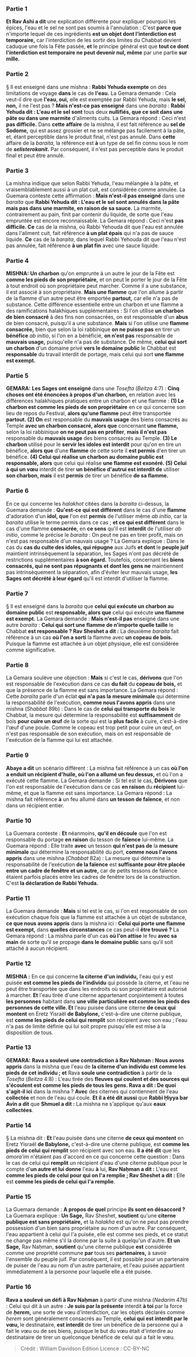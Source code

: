 
### Partie 1
<b>Et Rav Ashi a dit</b> une explication différente pour expliquer pourquoi les épices, l'eau et le sel ne sont pas soumis à l'annulation : C'est <b>parce que</b> n'importe lequel de ces ingrédients <b>est un objet dont l'interdiction est temporaire,</b> car l'interdiction de les sortir des limites du Chabbat devient caduque une fois la Fête passée, <b>et</b> le principe général est que <b>tout ce dont l'interdiction est temporaire ne peut devenir nul, même</b> par une partie <b>sur mille.</b>

### Partie 2
§ Il est enseigné dans une mishna : <b>Rabbi Yehuda exempte</b> on des limitations de voyage <b>dans</b> le cas de <b>l'eau.</b> La Gemara demande : Cela veut-il dire que <b>l'eau, oui,</b> elle est exemptée par Rabbi Yehuda, mais <b>le sel, non,</b> il ne l'est pas ? <b>Mais n'est-ce pas enseigné</b> dans une <i>baraita</i> : <b>Rabbi Yehuda dit : L'eau et le sel sont</b> tous deux <b>nullifiés, que ce soit dans une pâte ou dans une marmite</b> d'aliments cuits. La Gemara répond : Ceci n'est <b>pas difficile.</b> Dans <b>cette affaire</b> de la mishna, il est fait référence au <b>sel de Sodome,</b> qui est assez grossier et ne se mélange pas facilement à la pâte, et, étant perceptible dans le produit final, n'est pas annulé. Dans <b>cette</b> affaire de la <i>baraita</i>, la référence est <b>à</b> un type de sel fin connu sous le nom de <b><i>selisterokanit</i>.</b> Par conséquent, il n'est pas perceptible dans le produit final et peut être annulé.

### Partie 3
La mishna indique que selon Rabbi Yehuda, l'eau mélangée à la pâte, et vraisemblablement aussi à un plat cuit, est considérée comme annulée. La Guemara conteste cette affirmation : <b>Mais n'est-il pas enseigné</b> dans une <i>baraita</i> que <b>Rabbi Yehuda dit : L'eau et le sel sont annulés dans la pâte mais pas dans une marmite, en raison de sa sauce.</b> La marmite, contrairement au pain, finit par contenir du liquide, de sorte que l'eau empruntée est encore reconnaissable. La Gemara répond : Ceci n'est <b>pas difficile. Ce</b> cas de la mishna, où Rabbi Yehouda dit que l'eau est annulée dans l'aliment cuit, fait référence <b>à un plat épais</b> qui n'a pas de sauce liquide. <b>Ce</b> cas de la <i>baraita</i>, dans lequel Rabbi Yehouda dit que l'eau n'est pas annulée, fait référence <b>à un plat fin</b> avec une sauce liquide.

### Partie 4
<strong>MISHNA:</strong> <b>Un charbon</b> qu'on emprunte à un autre le jour de la Fête est <b>comme les pieds de son propriétaire,</b> et on peut le porter le jour de la Fête à tout endroit où son propriétaire peut marcher. Comme il a une substance, il est associé à son propriétaire. <b>Mais une flamme</b> que l'on allume à partir de la flamme d'un autre peut être emportée <b>partout,</b> car elle n'a pas de substance. Cette différence essentielle entre un charbon et une flamme a des ramifications halakhiques supplémentaires : Si l'on utilise <b>un charbon de bien consacré</b> à des fins non consacrées, on est responsable d'un <b>abus</b> de bien consacré, puisqu'il a une substance. <b>Mais</b> si l'on utilise une <b>flamme consacrée,</b> bien que selon la loi rabbinique <b>on ne puisse pas</b> en tirer un <b>bénéfice</b> <i>ab initio</i>, si l'on en a bénéficié, <b>on n'est pas</b> responsable de <b>mauvais usage,</b> puisqu'elle n'a pas de substance. De même, <b>celui qui sort un charbon</b> d'un domaine privé <b>vers le domaine public</b> le Chabbat est <b>responsable</b> du travail interdit de portage, mais celui qui sort <b>une flamme est exempt.</b>

### Partie 5
<strong>GEMARA:</strong> <b>Les Sages ont enseigné</b> dans une <i>Tosefta</i> (<i>Beitza</i> 4:7) : <b>Cinq choses ont été énoncées à propos d'un charbon,</b> en relation avec les différences halakhiques pratiques entre un charbon et une flamme : <b>(1) Le charbon est comme les pieds de son propriétaire</b> en ce qui concerne son lieu de repos du Festival, <b>alors qu'une flamme</b> peut être transportée <b>partout. (2) On</b> est responsable du <b>mauvais usage</b> des biens consacrés au Temple <b>avec un charbon consacré, alors que</b> concernant <b>une flamme,</b> selon la loi rabbinique <b>on ne peut pas en profiter</b>, <b>mais il n'est pas</b> responsable du <b>mauvais usage</b> des biens consacrés au Temple. <b>(3) Le charbon</b> utilisé pour le <b>servir les idoles est interdit</b> pour qu'on en tire un bénéfice, <b>alors que</b> d'une <b>flamme</b> de cette sorte il <b>est permis</b> d'en tirer un bénéfice. <b>(4) Celui qui réalise un charbon au domaine public est responsable, alors</b> que celui qui réalise <b>une flamme est exonéré. (5) Celui à qui un vœu</b> interdit de tirer <b>un bénéfice d'autrui est interdit de</b> utiliser <b>son charbon, mais</b> il est <b>permis</b> de tirer un bénéfice <b>de sa flamme.</b>

### Partie 6
En ce qui concerne les <i>halakhot</i> citées dans la <i>baraita</i> ci-dessus, la Guemara demande : <b>Qu'est-ce qui est différent</b> dans le cas d'une <b>flamme</b> d'adoration d'un <b>idol, que</b> l'on est <b>permis</b> de l'utiliser même <i>ab initio</i>, car la <i>baraita</i> utilise le terme permis dans ce cas ; <b>et ce qui est différent</b> dans le cas d'une flamme <b>consacrée</b>, en <b>ce sens</b> qu'il est <b>interdit</b> de l'utiliser <i>ab initio</i>, comme le précise le <i>baraita</i> : On peut ne pas en tirer profit, mais on n'est pas responsable d'un mauvais usage ? La Gemara explique : Dans le cas du <b>cas du culte des idoles, qui répugne</b> aux Juifs <b>et dont</b> le <b>peuple juif</b> maintient intrinsèquement la séparation, les Sages n'ont pas décrété</b> de restrictions supplémentaires <b>à son égard. </b> Toutefois, concernant les <b>biens consacrés, qui ne sont pas répugnants et dont les gens ne</b> maintiennent pas intrinsèquement la séparation,</b> afin d'éviter leur mauvais usage, <b>les Sages ont décrété à leur égard</b> qu'il est interdit d'utiliser la flamme.

### Partie 7
§ Il est enseigné dans la <i>baraita</i> que <b>celui qui exécute un charbon au domaine public</b> est <b>responsable, alors que</b> celui qui exécute <b>une flamme est exempt.</b> La Gemara demande : <b>Mais n'est-il pas</b> enseigné dans une autre <i>baraita</i> : <b>Celui qui sort une flamme de n'importe quelle taille</b> le Chabbat <b>est responsable ? Rav Sheshet a dit :</b> La deuxième <i>baraita</i> fait référence à un cas <b>où l'on a sorti</b> la flamme avec <b>un copeau de bois.</b> Puisque la flamme est attachée à un objet physique, elle est considérée comme significative.

### Partie 8
La Gemara soulève une objection : <b>Mais</b> si c'est le cas, <b>dérivons</b> que l'on est responsable de l'exécution dans ce cas <b>du fait</b> du <b>copeau de bois,</b> et que la présence de la flamme est sans importance. La Gemara répond : Cette <i>baraïta</i> parle d'un éclat <b>qui n'a pas la</b> <b>mesure minimale</b> qui détermine la responsabilité de l'exécution, <b>comme nous l'avons appris</b> dans une mishna (<i>Shabbat</i> 89b) : Dans le cas de <b>celui qui transporte du bois</b> le Chabbat, la mesure qui détermine la responsabilité est <b>suffisamment</b> de bois <b>pour cuire un œuf</b> de la sorte qui est la <b>plus facile</b> à cuire, c'est-à-dire l'œuf d'une poule. Comme le copeau est trop petit pour cuire un œuf, on n'est pas responsable de son exécution, mais on est responsable de l'exécution de la flamme qui lui est attachée.

### Partie 9
<b>Abaye a dit</b> un scénario différent : La mishna fait référence à un cas <b>où l'on a enduit un récipient d'huile, où l'on a allumé un feu dessus,</b> et où l'on a exécuté cette flamme. La Gemara demande : Si tel est le cas, <b>Dérivons</b> que l'on est responsable de l'exécution dans ce cas <b>en raison</b> du <b>récipient</b> lui-même, et que la flamme est sans importance. La Gemara répond : La mishna fait référence <b>à</b> un feu allumé dans <b>un tesson de faïence</b>, et non dans un récipient entier.

### Partie 10
La Guemara conteste : <b>Et</b> néanmoins, <b>qu'il en découle</b> que l'on est responsable du portage <b>en raison</b> du tesson de <b>faïence</b> lui-même. La Guemara répond : Elle traite <b>avec</b> un tesson <b>qui n'est pas de</b> la <b>mesure minimale</b> qui détermine la responsabilité du port, <b>comme nous l'avons appris</b> dans une mishna (<i>Chabbat</i> 82a) : La mesure qui détermine la responsabilité de l'exécution <b>de la faïence</b> est <b>suffisante pour être placée entre un</b> <b>cadre de fenêtre et un autre,</b> car de petits tessons de faïence étaient parfois placés entre les cadres de fenêtre lors de la construction. C'est <b>la déclaration de Rabbi Yehuda.</b>

### Partie 11
La Guemara demande : <b>Mais</b> si tel est le cas, si l'on est responsable de son exécution chaque fois que la flamme est attachée à un objet de substance, <b>ce que nous avons appris</b> dans la mishna ici : <b>Celui qui porte une flamme est exempt,</b> dans <b>quelles circonstances</b> ce cas peut-il <b>être trouvé ?</b> La Gemara répond : La mishna parle d'un cas <b>où l'on attise</b> le feu <b>avec sa main</b> de sorte qu'il se propage <b>dans le domaine public</b> sans qu'il soit attaché à aucun récipient.

### Partie 12
<strong>MISHNA :</strong> En ce qui concerne <b>la citerne d'un individu,</b> l'eau qui y est puisée <b>est comme les pieds de l'individu</b> qui possède la citerne, et l'eau ne peut être transportée que dans les endroits où son propriétaire est autorisé à marcher. <b>Et</b> l'eau tirée d'une citerne appartenant conjointement à toutes <b>les personnes</b> habitant dans <b>une ville particulière est comme les pieds des personnes de cette ville. Et</b> l'eau puisée dans une citerne <b>de ceux qui montent</b> en Eretz Yisraël <b>de Babylone,</b> c'est-à-dire une citerne publique, est <b>comme les pieds de celui qui remplit</b> son récipient avec son eau ; l'eau n'a pas de limite définie qui lui soit propre puisqu'elle est mise à la disposition de tous.

### Partie 13
<strong>GEMARA:</strong> <b>Rava a soulevé une contradiction à Rav Naḥman : Nous avons appris</b> dans la mishna que l'eau de <b>la citerne d'un individu est comme les pieds de cet individu ; et</b> Rava <b>soule une contradiction</b> à partir de la <i>Tosefta</i> (<i>Beitza</i> 4:8) : L'eau tirée des <b>fleuves qui coulent et des sources qui s'écoulent est comme les pieds de tous les gens. Rava a dit : De quoi s'agit-il ici</b> dans la mishna ? <b>Avec</b> des citernes qui contiennent de l'eau <b>collectée</b> et non de l'eau qui coule. <b>Et il a été dit aussi</b> que <b>Rabbi Ḥiyya bar Avin a dit</b> que <b>Shmuel a dit :</b> La mishna ne s'applique qu'aux <b>eaux collectées</b>.

### Partie 14
§ La mishna dit : <b>Et</b> l'eau puisée dans une citerne <b>de ceux qui montent</b> en Eretz Yisraël <b>de Babylone,</b> c'est-à-dire une citerne publique, est <b>comme les pieds de celui qui remplit</b> son récipient avec son eau. <b>Il a été dit</b> que les <i>amora'im</i> n'étaient pas d'accord en ce qui concerne cette question : Dans le cas de celui qui <b>remplit</b> un récipient d'eau d'une citerne publique pour le compte d'<b>un autre et lui donne</b> l'eau <b>à</b> lui, <b>Rav Naḥman a dit :</b> L'eau est <b>comme les pieds de celui pour qui on l'a remplie ; Rav Sheshet a dit :</b> Elle est <b>comme les pieds de celui qui l'a remplie</b>.

### Partie 15
La Guemara demande : <b>A propos de quel</b> principe <b>ils sont en désaccord ?</b> La Guemara explique : <b>Un Sage,</b> Rav Sheshet, <b>soutient</b> qu'une <b>citerne publique est sans propriétaire,</b> et la <i>halakha</i> est qu'on ne peut pas prendre possession d'un bien sans propriétaire au nom d'un autre. Par conséquent, l'eau appartient à celui qui l'a puisée, elle est comme ses pieds, et ce statut ne change pas même s'il la donne par la suite à quelqu'un d'autre. <b>Et un Sage,</b> Rav Naḥman, <b>soutient</b> qu'une citerne publique <b>est</b> considérée comme une propriété commune <b>par</b> tous ses <b>partenaires,</b> à savoir l'ensemble du peuple juif. Par conséquent, il est possible pour un partenaire de puiser de l'eau au nom d'un autre partenaire, et l'eau puisée appartient immédiatement à la personne pour laquelle elle a été puisée.

### Partie 16
<b>Rava a soulevé un défi à Rav Naḥman</b> à partir d'une mishna (<i>Nedarim</i> 47b) : Celui qui dit à un autre : <b>Je suis par la présente</b> interdit <b>à toi</b> par la force de <b><i>ḥerem</i>,</b> une sorte de vœu d'interdiction, car les objets déclarés comme <i>ḥerem</i> sont généralement consacrés au Temple, <b>celui qui est interdit par le vœu, </b> le destinataire, <b>est interdit</b> de tirer un bénéfice de la personne qui a fait le vœu ou de ses biens, puisque le but du vœu était d'interdire au destinataire de tirer un quelconque bénéfice de celui qui a fait le vœu.

>Crédit : William Davidson Edition
>Licence : CC-BY-NC